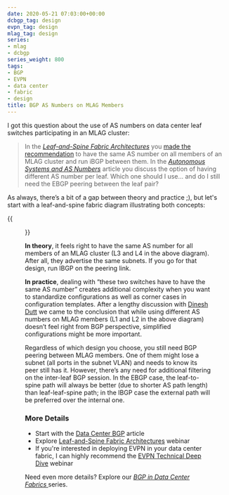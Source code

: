 ```yaml
---
date: 2020-05-21 07:03:00+00:00
dcbgp_tag: design
evpn_tag: design
mlag_tag: design
series:
- mlag
- dcbgp
series_weight: 800
tags:
- BGP
- EVPN
- data center
- fabric
- design
title: BGP AS Numbers on MLAG Members
---
```

I got this question about the use of AS numbers on data center leaf switches participating in an MLAG cluster:

> In the _[Leaf-and-Spine Fabric Architectures](https://www.ipspace.net/Leaf-and-Spine_Fabric_Architectures)_ you [made the recommendation](https://my.ipspace.net/bin/get/Clos/7.12%20-%20Routing%20Protocol%20Selection.mp4?doccode=Clos) to have the same AS number on all members of an MLAG cluster and run iBGP between them. In the _[Autonomous Systems and AS Numbers](https://www.ipspace.net/Data_Center_BGP/Autonomous_Systems_and_AS_Numbers)_ article you discuss the option of having different AS number per leaf. Which one should I use… and do I still need the EBGP peering between the leaf pair?

As always, there’s a bit of a gap between theory and practice ;), but let's start with a leaf-and-spine fabric diagram illustrating both concepts:
<!--more-->
{{<figure src="https://www.ipspace.net/wk/images/thumb/9/9c/Shared_versus_Unique_AS_Numbers.png/600px-Shared_versus_Unique_AS_Numbers.png" caption="Unique versus shared AS Numbers" >}}

**In theory**, it feels right to have the same AS number for all members of an MLAG cluster (L3 and L4 in the above diagram). After all, they advertise the same subnets. If you go for that design, run IBGP on the peering link.

**In practice**, dealing with “these two switches have to have the same AS number” creates additional complexity when you want to standardize configurations as well as corner cases in configuration templates. After a lengthy discussion with [Dinesh Dutt](https://www.ipspace.net/Author:Dinesh_Dutt) we came to the conclusion that while using different AS numbers on MLAG members (L1 and L2 in the above diagram) doesn’t feel right from BGP perspective, simplified configurations might be more important.

Regardless of which design you choose, you still need BGP peering between MLAG members. One of them might lose a subnet (all ports in the subnet VLAN) and needs to know its peer still has it. However, there’s any need for additional filtering on the inter-leaf BGP session. In the EBGP case, the leaf-to-spine path will always be better (due to shorter AS path length) than leaf-leaf-spine path; in the IBGP case the external path will be preferred over the internal one.

### More Details

* Start with the [Data Center BGP](https://www.ipspace.net/Data_Center_BGP/) article
* Explore [Leaf-and-Spine Fabric Architectures](https://www.ipspace.net/Leaf-and-Spine_Fabric_Architectures) webinar
* If you're interested in deploying EVPN in your data center fabric, I can highly recommend the [EVPN Technical Deep Dive](https://www.ipspace.net/EVPN_Technical_Deep_Dive) webinar

Need even more details? Explore our _[BGP in Data Center Fabrics ](/series/dcbgp.html)_ series.